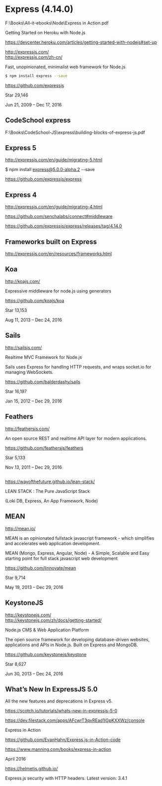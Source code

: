 # Express (4.14.0) 




F:\Books\All-it-ebooks\Node\Express in Action.pdf




Getting Started on Heroku with Node.js


https://devcenter.heroku.com/articles/getting-started-with-nodejs#set-up







http://expressjs.com/  
http://expressjs.com/zh-cn/  

Fast, unopinionated, minimalist web framework for Node.js  

```sh
$ npm install express --save
``` 

https://github.com/expressjs  


Star 29,146

Jun 21, 2009 – Dec 17, 2016  





## CodeSchool express  



F:\Books\CodeSchool-JS\express\building-blocks-of-express-js.pdf


## Express 5  


http://expressjs.com/en/guide/migrating-5.html



$ npm install express@5.0.0-alpha.2 --save


https://github.com/expressjs/express


## Express 4  

http://expressjs.com/en/guide/migrating-4.html


https://github.com/senchalabs/connect#middleware

https://github.com/expressjs/express/releases/tag/4.14.0



## Frameworks built on Express  

http://expressjs.com/en/resources/frameworks.html  




## Koa  
http://koajs.com/  

Expressive middleware for node.js using generators   

https://github.com/koajs/koa  

Star 13,153

Aug 11, 2013 – Dec 24, 2016 


## Sails  
http://sailsjs.com/  

Realtime MVC Framework for Node.js 

Sails uses Express for handling HTTP requests, and wraps socket.io for managing WebSockets.  

https://github.com/balderdashy/sails  

Star 16,197

Jan 15, 2012 – Dec 29, 2016 


## Feathers  
http://feathersjs.com/  

An open source REST and realtime API layer for modern applications.  

https://github.com/feathersjs/feathers  

Star 5,133

Nov 13, 2011 – Dec 29, 2016



##  
https://wayofthefuture.github.io/lean-stack/  

LEAN STACK : The Pure JavaScript Stack

(Loki DB, Express, An App Framework, Node)





## MEAN  
http://mean.io/  

MEAN is an opinionated fullstack javascript framework - 
which simplifies and accelerates web application development.

MEAN (Mongo, Express, Angular, Node) - A Simple, Scalable and Easy starting point for full stack javascript web development  

https://github.com/linnovate/mean  

Star 9,714

May 19, 2013 – Dec 29, 2016  




## KeystoneJS  
http://keystonejs.com/  
http://keystonejs.com/zh/docs/getting-started/  

Node.js CMS & Web Application Platform 

The open source framework for developing database-driven websites, applications and APIs in Node.js. Built on Express and MongoDB.


https://github.com/keystonejs/keystone  

Star 8,627

Jun 30, 2013 – Dec 24, 2016










## What’s New In ExpressJS 5.0

All the new features and deprecations in Express v5.


https://scotch.io/tutorials/whats-new-in-expressjs-5-0



https://dev.filestack.com/apps/AFcwrT3qvREad1lGpKXXWz/console





Express in Action


https://github.com/EvanHahn/Express.js-in-Action-code

https://www.manning.com/books/express-in-action

April 2016

https://helmetjs.github.io/


Express.js security with HTTP headers. Latest version: 3.4.1

